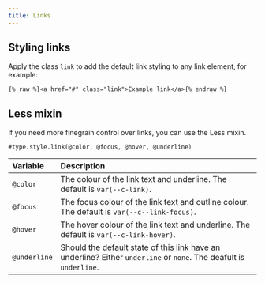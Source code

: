 ```yaml
---
title: Links
---
```

## Styling links
Apply the class `link` to add the default link styling to any link element, for example:


``` {.language-html}
{% raw %}<a href="#" class="link">Example link</a>{% endraw %}
```


## Less mixin
If you need more finegrain control over links, you can use the Less mixin.

``` {.language-less}
#type.style.link(@color, @focus, @hover, @underline)
```

| Variable | Description |
| :- | :- |
| `@color` | The colour of the link text and underline. The default is `var(--c-link)`. |
| `@focus` | The focus colour of the link text and outline colour. The default is `var(--c--link-focus)`. |
| `@hover` | The hover colour of the link text and underline. The default is `var(--c-link-hover)`. |
| `@underline` | Should the default state of this link have an underline? Either `underline` or `none`. The deafult is `underline`. |